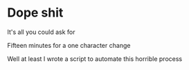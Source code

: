 # Dope shit

It's all you could ask for

Fifteen minutes for a one character change

Well at least I wrote a script to automate this horrible process
